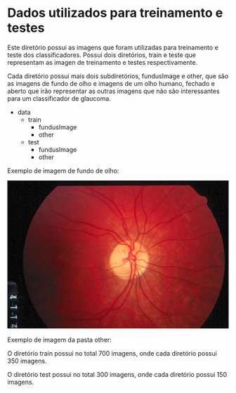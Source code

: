 # Dados utilizados para treinamento e testes

Este diretório possui as imagens que foram utilizadas para treinamento e teste dos classificadores. Possui dois diretórios, train e teste que representam as imagen de treinamento e testes respectivamente.

Cada diretório possui mais dois subdiretórios, fundusImage e other, que são as imagens de fundo de olho e imagens de um olho humano, fechado e aberto que irão representar as outras imagens que não são interessantes para um classificador de glaucoma.


- data
    - train
        - fundusImage
        - other
    - test
        - fundusImage
        - other

Exemplo de imagem de fundo de olho:

![fundo de olho](train/fundusImage/image_006.jpg)

Exemplo de imagem da pasta other:




O diretório train possui no total 700 imagens, onde cada diretório possui 350 imagens.

O diretório test possui no total 300 imagens, onde cada diretório possui 150 imagens.
